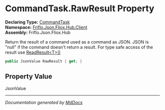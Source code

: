 ﻿<!--  
  <auto-generated>   
    The contents of this file were generated by a tool.  
    Changes to this file may be list if the file is regenerated  
  </auto-generated>   
-->

# CommandTask.RawResult Property

**Declaring Type:** [CommandTask](../index.md)  
**Namespace:** [Friflo.Json.Fliox.Hub.Client](../../index.md)  
**Assembly:** Friflo.Json.Fliox.Hub

Return the result of a command used as a command as JSON.             JSON is "null" if the command doesn't return a result.             For type safe access of the result use [ReadResult\<T\>()](../methods/ReadResult.md)

```csharp
public JsonValue RawResult { get; }
```

## Property Value

JsonValue

___

*Documentation generated by [MdDocs](https://github.com/ap0llo/mddocs)*
